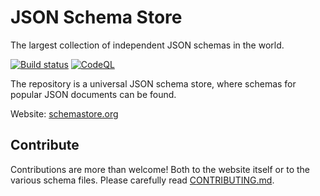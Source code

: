 # JSON Schema Store

The largest collection of independent JSON schemas in the world.

[![Build status](https://github.com/SchemaStore/schemastore/actions/workflows/nodejs.yml/badge.svg)](https://github.com/SchemaStore/schemastore/actions/workflows/nodejs.yml)
[![CodeQL](https://github.com/SchemaStore/schemastore/actions/workflows/codeql-analysis.yml/badge.svg)](https://github.com/SchemaStore/schemastore/actions/workflows/codeql-analysis.yml)

The repository is a universal JSON schema store, where schemas for popular JSON documents can be found.

Website: [schemastore.org](https://www.schemastore.org/json/)

## Contribute

Contributions are more than welcome! Both to the website itself or to the various schema files. Please carefully read [CONTRIBUTING.md](./CONTRIBUTING.md).
